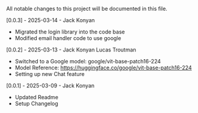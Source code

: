 All notable changes to this project will be documented in this file.

[0.0.3] - 2025-03-14 - Jack Konyan 
- Migrated the login library into the code base
- Modified email handler code to use google  

[0.0.2] - 2025-03-13 - Jack Konyan Lucas Troutman
- Switched to a Google model: google/vit-base-patch16-224
- Model Reference: https://huggingface.co/google/vit-base-patch16-224
- Setting up new Chat feature

[0.0.1] - 2025-03-09 - Jack Konyan

- Updated Readme
- Setup Changelog


